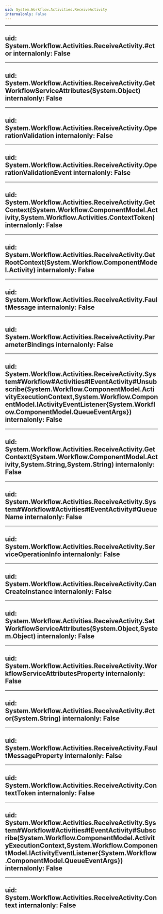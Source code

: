 ```yaml
---
uid: System.Workflow.Activities.ReceiveActivity
internalonly: False
---
```


---
uid: System.Workflow.Activities.ReceiveActivity.#ctor
internalonly: False
---

---
uid: System.Workflow.Activities.ReceiveActivity.GetWorkflowServiceAttributes(System.Object)
internalonly: False
---

---
uid: System.Workflow.Activities.ReceiveActivity.OperationValidation
internalonly: False
---

---
uid: System.Workflow.Activities.ReceiveActivity.OperationValidationEvent
internalonly: False
---

---
uid: System.Workflow.Activities.ReceiveActivity.GetContext(System.Workflow.ComponentModel.Activity,System.Workflow.Activities.ContextToken)
internalonly: False
---

---
uid: System.Workflow.Activities.ReceiveActivity.GetRootContext(System.Workflow.ComponentModel.Activity)
internalonly: False
---

---
uid: System.Workflow.Activities.ReceiveActivity.FaultMessage
internalonly: False
---

---
uid: System.Workflow.Activities.ReceiveActivity.ParameterBindings
internalonly: False
---

---
uid: System.Workflow.Activities.ReceiveActivity.System#Workflow#Activities#IEventActivity#Unsubscribe(System.Workflow.ComponentModel.ActivityExecutionContext,System.Workflow.ComponentModel.IActivityEventListener{System.Workflow.ComponentModel.QueueEventArgs})
internalonly: False
---

---
uid: System.Workflow.Activities.ReceiveActivity.GetContext(System.Workflow.ComponentModel.Activity,System.String,System.String)
internalonly: False
---

---
uid: System.Workflow.Activities.ReceiveActivity.System#Workflow#Activities#IEventActivity#QueueName
internalonly: False
---

---
uid: System.Workflow.Activities.ReceiveActivity.ServiceOperationInfo
internalonly: False
---

---
uid: System.Workflow.Activities.ReceiveActivity.CanCreateInstance
internalonly: False
---

---
uid: System.Workflow.Activities.ReceiveActivity.SetWorkflowServiceAttributes(System.Object,System.Object)
internalonly: False
---

---
uid: System.Workflow.Activities.ReceiveActivity.WorkflowServiceAttributesProperty
internalonly: False
---

---
uid: System.Workflow.Activities.ReceiveActivity.#ctor(System.String)
internalonly: False
---

---
uid: System.Workflow.Activities.ReceiveActivity.FaultMessageProperty
internalonly: False
---

---
uid: System.Workflow.Activities.ReceiveActivity.ContextToken
internalonly: False
---

---
uid: System.Workflow.Activities.ReceiveActivity.System#Workflow#Activities#IEventActivity#Subscribe(System.Workflow.ComponentModel.ActivityExecutionContext,System.Workflow.ComponentModel.IActivityEventListener{System.Workflow.ComponentModel.QueueEventArgs})
internalonly: False
---

---
uid: System.Workflow.Activities.ReceiveActivity.Context
internalonly: False
---
